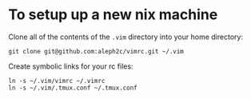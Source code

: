 # To setup up a new nix machine
Clone all of the contents of the `.vim` directory into your home directory:

    git clone git@github.com:aleph2c/vimrc.git ~/.vim
Create symbolic links for your rc files:

    ln -s ~/.vim/vimrc ~/.vimrc
    ln -s ~/.vim/.tmux.conf ~/.tmux.conf
